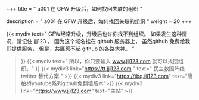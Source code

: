 +++
title = " a001 在 GFW 升级后，如何找回失联的组织 "

description = " a001 在 GFW 升级后，如何找回失联的组织 "
weight = 20
+++


{{< mydiv 
text=" GFW经常升级，升级后也许你找不到组织。 如果发生这种情况，请记住 jjj123 。 因为这个域名挂在 github 服务器上， 虽然github 免费给我们提供服务， 但是，共匪惹不起 github 的各路大神。 "
>}}
{{< mydiv 
text=" 所以，你只要输入 www.jjj123.com 就可以找回组织。"
>}}
{{< mydiv3 link="https://tt.jjj123.com " text=" 民主救国阵线twitter 替代方案 " >}}
{{< mydiv3 link="https://tbq.jjj123.com" text="唐柏桥youtube系列github免翻墙版本">}}
{{< mydiv3 link="https://www.jjj123.com" text="主站" >}}

